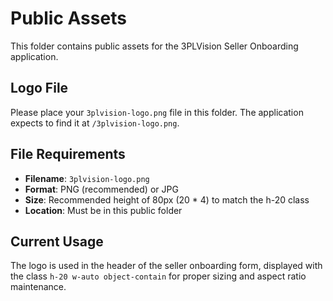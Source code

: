 # Public Assets

This folder contains public assets for the 3PLVision Seller Onboarding application.

## Logo File

Please place your `3plvision-logo.png` file in this folder. The application expects to find it at `/3plvision-logo.png`.

## File Requirements

- **Filename**: `3plvision-logo.png`
- **Format**: PNG (recommended) or JPG
- **Size**: Recommended height of 80px (20 * 4) to match the h-20 class
- **Location**: Must be in this public folder

## Current Usage

The logo is used in the header of the seller onboarding form, displayed with the class `h-20 w-auto object-contain` for proper sizing and aspect ratio maintenance.
